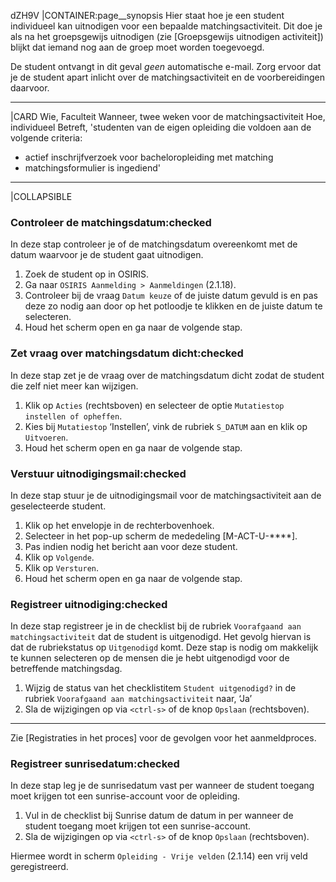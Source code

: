 dZH9V
|CONTAINER:page__synopsis
Hier staat hoe je een student individueel kan uitnodigen voor een bepaalde matchingsactiviteit. Dit doe je als na het groepsgewijs uitnodigen (zie [Groepsgewijs uitnodigen activiteit]) blijkt dat iemand nog aan de groep moet worden toegevoegd.

De student ontvangt in dit geval *geen* automatische e-mail. Zorg ervoor dat je de student apart inlicht over de matchingsactiviteit en de voorbereidingen daarvoor.
_____
|CARD
Wie, Faculteit
Wanneer, twee weken voor de matchingsactiviteit
Hoe, individueel
Betreft, 'studenten van de eigen opleiding die voldoen aan de volgende criteria:

* actief inschrijfverzoek voor bacheloropleiding met matching
* matchingsformulier is ingediend'
_____
|COLLAPSIBLE
### Controleer de matchingsdatum:checked
In deze stap controleer je of de matchingsdatum overeenkomt met de datum waarvoor je de student gaat uitnodigen.

1. Zoek de student op in OSIRIS.
1. Ga naar `OSIRIS Aanmelding > Aanmeldingen` (2.1.18).
1. Controleer bij de vraag `Datum keuze` of de juiste datum gevuld is en pas deze zo nodig aan door op het potloodje te klikken en de juiste datum te selecteren.
1. Houd het scherm open en ga naar de volgende stap.


### Zet vraag over matchingsdatum dicht:checked
In deze stap zet je de vraag over de matchingsdatum dicht zodat de student die zelf niet meer kan wijzigen.

1. Klik op `Acties` (rechtsboven) en selecteer de optie `Mutatiestop instellen of opheffen`.
1. Kies bij `Mutatiestop` ‘Instellen’, vink de rubriek `S_DATUM` aan en klik op `Uitvoeren`.
1. Houd het scherm open en ga naar de volgende stap.

### Verstuur uitnodigingsmail:checked
In deze stap stuur je de uitnodigingsmail voor de matchingsactiviteit aan de geselecteerde student.

1. Klik op het envelopje in de rechterbovenhoek.
1. Selecteer in het pop-up scherm de mededeling [M-ACT-U-****].
1. Pas indien nodig het bericht aan voor deze student.
1. Klik op `Volgende`.
1. Klik op `Versturen`.
1. Houd het scherm open en ga naar de volgende stap.

### Registreer uitnodiging:checked
In deze stap registreer je in de checklist bij de rubriek `Voorafgaand aan matchingsactiviteit` dat de student is uitgenodigd. Het gevolg hiervan is dat de rubriekstatus op `Uitgenodigd` komt. Deze stap is nodig om makkelijk te kunnen selecteren op de mensen die je hebt uitgenodigd voor de betreffende matchingsdag.

1. Wijzig de status van het checklistitem `Student uitgenodigd?` in de rubriek `Voorafgaand aan matchingsactiviteit` naar, ‘Ja’
1. Sla de wijzigingen op via `<ctrl-s>` of de knop `Opslaan` (rechtsboven).

-----

Zie [Registraties in het proces] voor de gevolgen voor het aanmeldproces.

### Registreer sunrisedatum:checked
In deze stap leg je de sunrisedatum vast per wanneer de student toegang moet krijgen tot een sunrise-account voor de opleiding. 

1. Vul in de checklist bij Sunrise datum de datum in per wanneer de student toegang moet krijgen tot een sunrise-account.
1. Sla de wijzigingen op via `<ctrl-s>` of de knop `Opslaan` (rechtsboven).

Hiermee wordt in scherm `Opleiding - Vrije velden` (2.1.14) een vrij veld geregistreerd.

